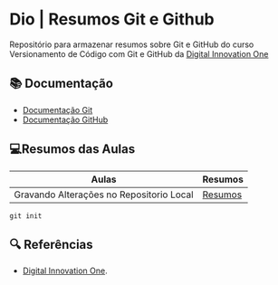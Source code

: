 # Dio | Resumos Git e Github

Repositório para armazenar resumos sobre Git e GitHub do curso Versionamento de Código com Git e GitHub da [Digital Innovation One](https://web.dio.me/course/versionamento-de-codigo-com-git-e-github/learning/599dd3dd-d189-474f-a55c-22f37b4472da?back=/track/potencia-tech-powered-ifood-ciencias-de-dados-com-python&tab=undefined&moduleId=undefined)

## 📚 Documentação
- [Documentação Git](https://git-scm.com/doc)
- [Documentação GitHub](https://docs.github.com/pt)

## 💻Resumos das Aulas

| Aulas | Resumos |
|-------|---------|
|Gravando Alterações no Repositorio Local | [Resumos]()|

```
git init
```
## 🔍 Referências
- [Digital Innovation One]().
